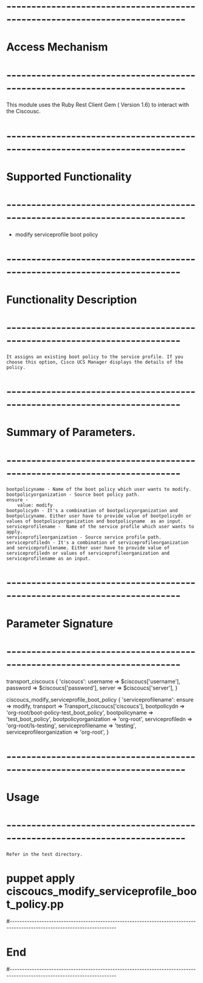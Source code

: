 # --------------------------------------------------------------------------
# Access Mechanism 
# --------------------------------------------------------------------------
 
   This module uses the  Ruby Rest Client Gem ( Version 1.6) to interact with the Ciscousc.
 
# --------------------------------------------------------------------------
# Supported Functionality
# --------------------------------------------------------------------------

- modify serviceprofile boot policy

# -------------------------------------------------------------------------
# Functionality Description
# -------------------------------------------------------------------------
       
    It assigns an existing boot policy to the service profile. If you choose this option, Cisco UCS Manager displays the details of the policy.
	 
# -------------------------------------------------------------------------
# Summary of Parameters.
# -------------------------------------------------------------------------
    bootpolicyname - Name of the boot policy which user wants to modify.
    bootpolicyorganization - Source boot policy path.
    ensure -   
        value: modify   
    bootpolicydn - It's a combination of bootpolicyorganization and bootpolicyname. Either user have to provide value of bootpolicydn or values of bootpolicyorganization and bootpolicyname  as an input.
    serviceprofilename -  Name of the service profile which user wants to apply.
    serviceprofileorganization - Source service profile path.
    serviceprofiledn - It's a combination of serviceprofileorganization and serviceprofilename. Either user have to provide value of serviceprofiledn or values of serviceprofileorganization and serviceprofilename as an input.
 
# -------------------------------------------------------------------------
# Parameter Signature 
# -------------------------------------------------------------------------
 
transport_ciscoucs { 'ciscoucs':
  username => $ciscoucs['username'],
  password => $ciscoucs['password'],
  server   => $ciscoucs['server'],
}

ciscoucs_modify_serviceprofile_boot_policy { 'serviceprofilename':
   ensure    => modify,
   transport  => Transport_ciscoucs['ciscoucs'],
   bootpolicydn => 'org-root/boot-policy-test_boot_policy',
   bootpolicyname => 'test_boot_policy',
   bootpolicyorganization => 'org-root',
   serviceprofiledn => 'org-root/ls-testing',
   serviceprofilename => 'testing',
   serviceprofileorganization => 'org-root',
}
 
# --------------------------------------------------------------------------
# Usage
# --------------------------------------------------------------------------
    Refer in the test directory.
   
   # puppet apply ciscoucs_modify_serviceprofile_boot_policy.pp
   
#-------------------------------------------------------------------------------------------------------------------------
# End
#-------------------------------------------------------------------------------------------------------------------------
 